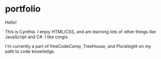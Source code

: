 # portfolio

Hello!

This is Cynthia. I enjoy HTML/CSS, and am learning lots of other things like JavaScript and C#. 
I like corgis. 

I'm currently a part of freeCodeCamp, TreeHouse, and Pluralsight on my path to code knowledge. 
